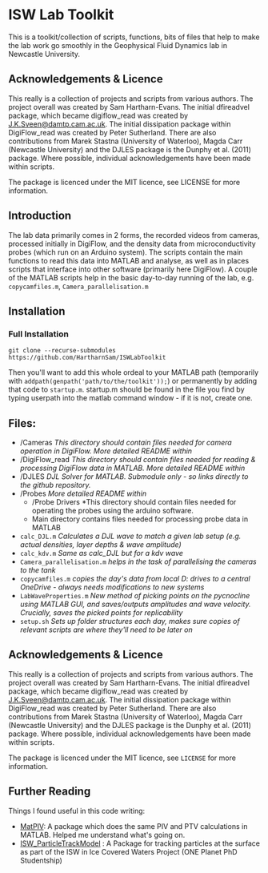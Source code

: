 # ISW Lab Toolkit

This is a toolkit/collection of scripts, functions, bits of files that help to make the lab work go smoothly in the Geophysical Fluid Dynamics lab in Newcastle University.

## Acknowledgements & Licence
This really is a collection of projects and scripts from various authors. The project overall was created by Sam Hartharn-Evans. The initial dfireadvel package, which became digiflow_read was created by J.K.Sveen@damtp.cam.ac.uk. The initial dissipation package within DigiFlow_read was created by Peter Sutherland. There are also contributions from Marek Stastna (University of Waterloo), Magda Carr (Newcastle University) and the DJLES package is the Dunphy et al. (2011) package. Where possible, individual acknowledgements have been made within scripts.

The package is licenced under the MIT licence, see LICENSE for more information.

## Introduction
The lab data primarily comes in 2 forms, the recorded videos from cameras, processed initially in DigiFlow, and the density data from microconductivity probes (which run on an Arduino system). The scripts contain the main functions to read this data into MATLAB and analyse, as well as in places scripts that interface into other software (primarily here DigiFlow). A couple of the MATLAB scripts help in the basic day-to-day running of the lab, e.g. `copycamfiles.m`, `Camera_parallelisation.m` 

## Installation 
### Full Installation
	git clone --recurse-submodules https://github.com/HartharnSam/ISWLabToolkit
Then you'll want to add this whole ordeal to your MATLAB path (temporarily with `addpath(genpath('path/to/the/toolkit'));`) or permanently by adding that code to `startup.m`. startup.m should be found in the file you find by typing userpath into the matlab command window - if it is not, create one.

## Files:
- /Cameras *This directory should contain files needed for camera operation in DigiFlow. More detailed README within*
- /DigiFlow_read *This directory should contain files needed for reading & processing DigiFlow data in MATLAB. More detailed README within*
- /DJLES *DJL Solver for MATLAB. Submodule only - so links directly to the github repository.* 
- /Probes *More detailed README within*
	- /Probe Drivers *This directory should contain files needed for operating the probes using the arduino software. 
	- Main directory contains files needed for processing probe data in MATLAB
- `calc_DJL.m` *Calculates a DJL wave to match a given lab setup (e.g. actual densities, layer depths & wave amplitude)*
- `calc_kdv.m` *Same as calc_DJL but for a kdv wave*
- `Camera_parallelisation.m` *helps in the task of parallelising the cameras to the tank*
- `copycamfiles.m` *copies the day's data from local D: drives to a central OneDrive - always needs modifications to new systems*
- `LabWaveProperties.m` *New method of picking points on the pycnocline using MATLAB GUI, and saves/outputs amplitudes and wave velocity. Crucially, saves the picked points for replicability*
- `setup.sh` *Sets up folder structures each day, makes sure copies of relevant scripts are where they'll need to be later on*

## Acknowledgements & Licence
This really is a collection of projects and scripts from various authors. The project overall was created by Sam Hartharn-Evans. The initial dfireadvel package, which became digiflow_read was created by J.K.Sveen@damtp.cam.ac.uk. The initial dissipation package within DigiFlow_read was created by Peter Sutherland. There are also contributions from Marek Stastna (University of Waterloo), Magda Carr (Newcastle University) and the DJLES package is the Dunphy et al. (2011) package. 
Where possible, individual acknowledgements have been made within scripts. 

The package is licenced under the MIT licence, see `LICENSE` for more information. 


## Further Reading
Things I found useful in this code writing:
- [MatPIV](https://www.mn.uio.no/math/english/people/aca/jks/matpiv/): A package which does the same PIV and PTV calculations in MATLAB. Helped me understand what's going on.
- [ISW_ParticleTrackModel](https://github.com/HartharnSam/ISW_ParticleTrackModel) : A Package for tracking particles at the surface as part of the ISW in Ice Covered Waters Project (ONE Planet PhD Studentship)
